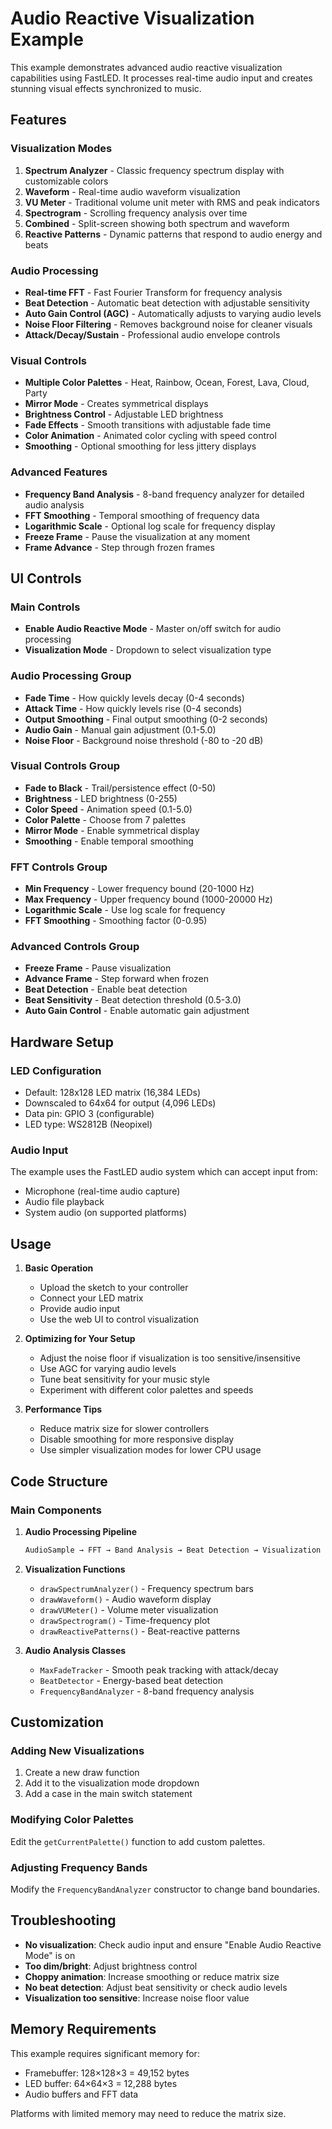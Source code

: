# Audio Reactive Visualization Example

This example demonstrates advanced audio reactive visualization capabilities using FastLED. It processes real-time audio input and creates stunning visual effects synchronized to music.

## Features

### Visualization Modes

1. **Spectrum Analyzer** - Classic frequency spectrum display with customizable colors
2. **Waveform** - Real-time audio waveform visualization
3. **VU Meter** - Traditional volume unit meter with RMS and peak indicators
4. **Spectrogram** - Scrolling frequency analysis over time
5. **Combined** - Split-screen showing both spectrum and waveform
6. **Reactive Patterns** - Dynamic patterns that respond to audio energy and beats

### Audio Processing

- **Real-time FFT** - Fast Fourier Transform for frequency analysis
- **Beat Detection** - Automatic beat detection with adjustable sensitivity
- **Auto Gain Control (AGC)** - Automatically adjusts to varying audio levels
- **Noise Floor Filtering** - Removes background noise for cleaner visuals
- **Attack/Decay/Sustain** - Professional audio envelope controls

### Visual Controls

- **Multiple Color Palettes** - Heat, Rainbow, Ocean, Forest, Lava, Cloud, Party
- **Mirror Mode** - Creates symmetrical displays
- **Brightness Control** - Adjustable LED brightness
- **Fade Effects** - Smooth transitions with adjustable fade time
- **Color Animation** - Animated color cycling with speed control
- **Smoothing** - Optional smoothing for less jittery displays

### Advanced Features

- **Frequency Band Analysis** - 8-band frequency analyzer for detailed audio analysis
- **FFT Smoothing** - Temporal smoothing of frequency data
- **Logarithmic Scale** - Optional log scale for frequency display
- **Freeze Frame** - Pause the visualization at any moment
- **Frame Advance** - Step through frozen frames

## UI Controls

### Main Controls
- **Enable Audio Reactive Mode** - Master on/off switch for audio processing
- **Visualization Mode** - Dropdown to select visualization type

### Audio Processing Group
- **Fade Time** - How quickly levels decay (0-4 seconds)
- **Attack Time** - How quickly levels rise (0-4 seconds)
- **Output Smoothing** - Final output smoothing (0-2 seconds)
- **Audio Gain** - Manual gain adjustment (0.1-5.0)
- **Noise Floor** - Background noise threshold (-80 to -20 dB)

### Visual Controls Group
- **Fade to Black** - Trail/persistence effect (0-50)
- **Brightness** - LED brightness (0-255)
- **Color Speed** - Animation speed (0.1-5.0)
- **Color Palette** - Choose from 7 palettes
- **Mirror Mode** - Enable symmetrical display
- **Smoothing** - Enable temporal smoothing

### FFT Controls Group
- **Min Frequency** - Lower frequency bound (20-1000 Hz)
- **Max Frequency** - Upper frequency bound (1000-20000 Hz)
- **Logarithmic Scale** - Use log scale for frequency
- **FFT Smoothing** - Smoothing factor (0-0.95)

### Advanced Controls Group
- **Freeze Frame** - Pause visualization
- **Advance Frame** - Step forward when frozen
- **Beat Detection** - Enable beat detection
- **Beat Sensitivity** - Beat detection threshold (0.5-3.0)
- **Auto Gain Control** - Enable automatic gain adjustment

## Hardware Setup

### LED Configuration
- Default: 128x128 LED matrix (16,384 LEDs)
- Downscaled to 64x64 for output (4,096 LEDs)
- Data pin: GPIO 3 (configurable)
- LED type: WS2812B (Neopixel)

### Audio Input
The example uses the FastLED audio system which can accept input from:
- Microphone (real-time audio capture)
- Audio file playback
- System audio (on supported platforms)

## Usage

1. **Basic Operation**
   - Upload the sketch to your controller
   - Connect your LED matrix
   - Provide audio input
   - Use the web UI to control visualization

2. **Optimizing for Your Setup**
   - Adjust the noise floor if visualization is too sensitive/insensitive
   - Use AGC for varying audio levels
   - Tune beat sensitivity for your music style
   - Experiment with different color palettes and speeds

3. **Performance Tips**
   - Reduce matrix size for slower controllers
   - Disable smoothing for more responsive display
   - Use simpler visualization modes for lower CPU usage

## Code Structure

### Main Components

1. **Audio Processing Pipeline**
   ```cpp
   AudioSample → FFT → Band Analysis → Beat Detection → Visualization
   ```

2. **Visualization Functions**
   - `drawSpectrumAnalyzer()` - Frequency spectrum bars
   - `drawWaveform()` - Audio waveform display
   - `drawVUMeter()` - Volume meter visualization
   - `drawSpectrogram()` - Time-frequency plot
   - `drawReactivePatterns()` - Beat-reactive patterns

3. **Audio Analysis Classes**
   - `MaxFadeTracker` - Smooth peak tracking with attack/decay
   - `BeatDetector` - Energy-based beat detection
   - `FrequencyBandAnalyzer` - 8-band frequency analysis

## Customization

### Adding New Visualizations
1. Create a new draw function
2. Add it to the visualization mode dropdown
3. Add a case in the main switch statement

### Modifying Color Palettes
Edit the `getCurrentPalette()` function to add custom palettes.

### Adjusting Frequency Bands
Modify the `FrequencyBandAnalyzer` constructor to change band boundaries.

## Troubleshooting

- **No visualization**: Check audio input and ensure "Enable Audio Reactive Mode" is on
- **Too dim/bright**: Adjust brightness control
- **Choppy animation**: Increase smoothing or reduce matrix size
- **No beat detection**: Adjust beat sensitivity or check audio levels
- **Visualization too sensitive**: Increase noise floor value

## Memory Requirements

This example requires significant memory for:
- Framebuffer: 128×128×3 = 49,152 bytes
- LED buffer: 64×64×3 = 12,288 bytes
- Audio buffers and FFT data

Platforms with limited memory may need to reduce the matrix size.
